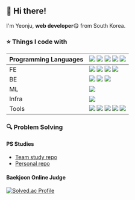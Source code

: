 <!--![header](https://capsule-render.vercel.app/api?height=130&type=rect&color=0:071734,100:0E305B&section=header&text=Yeonju's%20Github🌠&desc=Web%20Developer&fontColor=ebebeb&fontAlign=52&fontAlignY=45&fontSize=39&animation=twinkling&descAlignY=77)-->
## 👋 Hi there!
<p>I'm Yeonju, <b>web developer</b>😋 from South Korea.</p>

### ⭐ Things I code with

| Programming Languages | <img src="https://img.shields.io/badge/JavaScript-F7DF1E?style=flat&logo=JavaScript&logoColor=white"> <img src="https://img.shields.io/badge/TypeScript-007ACC?style=flat&logo=typescript&logoColor=white"/> <img src="https://img.shields.io/badge/Java-ED8B00?style=flat&logo=openjdk&logoColor=white"> <img src="https://img.shields.io/badge/C%2B%2B-00599C?style=flat&logo=c%2B%2B&logoColor=white"> <img src="https://img.shields.io/badge/Python-14354C?style=flat&logo=python&logoColor=white"> |
|----|---|
| FE | <img src="https://img.shields.io/badge/React-20232A?style=flat&logo=react&logoColor=61DAFB"> <img src="https://img.shields.io/badge/Redux-593D88?style=flat&logo=redux&logoColor=white"> <img src="https://img.shields.io/badge/HTML5-E34F26?style=flat-square&logo=html5&logoColor=white"/> <img src="https://img.shields.io/badge/CSS3-1572B6?style=flat-square&logo=css3&logoColor=white"/> |
| BE | <img src="https://img.shields.io/badge/SpringBoot-6DB33F?style=flat-square&logo=springboot&logoColor=white"/> <img src="https://img.shields.io/badge/FastAPI-14354C?style=flat&logo=python&logoColor=white"> <img src="https://img.shields.io/badge/MySQL-005C84?style=flat&logo=mysql&logoColor=white"> |
| ML |<img src="https://img.shields.io/badge/PyTorch-EE4C2C?style=flat-square&logo=pytorch&logoColor=white"> |
| Infra | <img src="https://img.shields.io/badge/docker-%230db7ed.svg?style=flat&logo=docker&logoColor=white">  |
| Tools | <img src="https://img.shields.io/badge/GIT-E44C30?style=flat&logo=git&logoColor=white"> <img src="https://img.shields.io/badge/GitHub-100000?style=flat&logo=github&logoColor=white"> <img src="https://img.shields.io/badge/GitLab-330F63?style=flat&logo=gitlab&logoColor=white"> <img src="https://img.shields.io/badge/Sourcetree-0052CC?style=flat&logo=Sourcetree&logoColor=white"> <img src="https://img.shields.io/badge/Jira-0052CC?style=flat&logo=Jira&logoColor=white"> |

<!--<img src="">
<img src="https://img.shields.io/badge/Visual_Studio_Code-0078D4?style=flat&logo=visual%20studio%20code&logoColor=white">
<img src="https://img.shields.io/badge/npm-CB3837?style=flat&logo=npm&logoColor=white">
<img src="https://img.shields.io/badge/IntelliJ_IDEA-000000.svg?style=flat&logo=intellij-idea&logoColor=white">
<img src="https://img.shields.io/badge/Vue.js-35495E?style=flat&logo=vue.js&logoColor=4FC08D">-->



### 🔍 Problem Solving
#### PS Studies
- [Team study repo](https://github.com/Ivvi-a/Problem-Solving-Team-Study)
- [Personal repo](https://github.com/Ivvi-a/Problem-Solving)

#### Baekjoon Online Judge
[![Solved.ac Profile](http://mazassumnida.wtf/api/generate_badge?boj=ivvi_a)](https://solved.ac/ivvi_a)


<br/>
